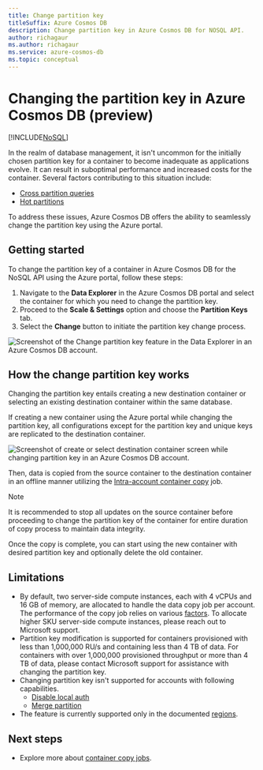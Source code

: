 ```yaml
---
title: Change partition key
titleSuffix: Azure Cosmos DB
description: Change partition key in Azure Cosmos DB for NOSQL API.
author: richagaur
ms.author: richagaur
ms.service: azure-cosmos-db
ms.topic: conceptual
---
```

# Changing the partition key in Azure Cosmos DB (preview)

[!INCLUDE[NoSQL](../includes/appliesto-nosql.md)]

In the realm of database management, it isn't uncommon for the initially chosen partition key for a container to become inadequate as applications evolve. It can result in suboptimal performance and increased costs for the container. Several factors contributing to this situation include:

- [Cross partition queries](how-to-query-container.md#avoid-cross-partition-queries)
- [Hot partitions](troubleshoot-request-rate-too-large.md?tabs=resource-specific#how-to-identify-the-hot-partition)

To address these issues, Azure Cosmos DB offers the ability to seamlessly change the partition key using the Azure portal.

## Getting started

To change the partition key of a container in Azure Cosmos DB for the NoSQL API using the Azure portal, follow these steps:

1. Navigate to the **Data Explorer** in the Azure Cosmos DB portal and select the container for which you need to change the partition key.
2. Proceed to the **Scale & Settings** option and choose the **Partition Keys** tab.
3. Select the **Change** button to initiate the partition key change process.

![Screenshot of the Change partition key feature in the Data Explorer in an Azure Cosmos DB account.](media/change-partition-key/cosmosdb-change-partition-key.png)

## How the change partition key works

Changing the partition key entails creating a new destination container or selecting an existing destination container within the same database.

If creating a new container using the Azure portal while changing the partition key, all configurations except for the partition key and unique keys are replicated to the destination container.

![Screenshot of create or select destination container screen while changing partition key in an Azure Cosmos DB account.](media/change-partition-key/cosmosdb-change-partition-key-create-container.png)

Then, data is copied from the source container to the destination container in an offline manner utilizing the [Intra-account container copy](../container-copy.md#how-does-container-copy-work) job.

>[!Note]
> It is recommended to stop all updates on the source container before proceeding to change the partition key of the container for entire duration of copy process to maintain data integrity.

Once the copy is complete, you can start using the new container with desired partition key and optionally delete the old container.


## Limitations
- By default, two server-side compute instances, each with 4 vCPUs and 16 GB of memory, are allocated to handle the data copy job per account. The performance of the copy job relies on various [factors](../container-copy.md#factors-that-affect-the-rate-of-a-copy-job). To allocate higher SKU server-side compute instances, please reach out to Microsoft support.
- Partition key modification is supported for containers provisioned with less than 1,000,000 RU/s and containing less than 4 TB of data. For containers with over 1,000,000 provisioned throughput or more than 4 TB of data, please contact Microsoft support for assistance with changing the partition key.
- Changing partition key isn't supported for accounts with following capabilities.
  - [Disable local auth](security/how-to-disable-key-based-authentication.md)
   * [Merge partition](../merge.md)
- The feature is currently supported only in the documented [regions](../container-copy.md#supported-regions).
  
## Next steps

- Explore more about [container copy jobs](../container-copy.md).
